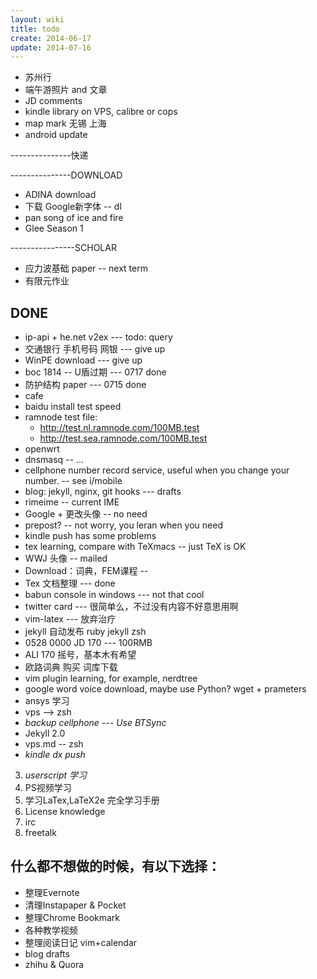 ```yaml
---
layout: wiki
title: todo
create: 2014-06-17
update: 2014-07-16
---
```


* 苏州行
* 端午游照片 and 文章
* JD comments
* kindle library on VPS, calibre or cops
* map mark 无锡 上海
* android update


---------------快递


---------------DOWNLOAD
* ADINA download
* 下载 Google新字体 -- dl
* pan song of ice and fire
* Glee Season 1

----------------SCHOLAR
* 应力波基础 paper  -- next term
* 有限元作业



## DONE
* ip-api + he.net v2ex --- todo: query
* 交通银行 手机号码 网银  --- give up
* WinPE download --- give up
* boc 1814 -- U盾过期 --- 0717 done
* 防护结构 paper --- 0715 done
* cafe
* baidu install test speed
* ramnode test file: 
    * <http://test.nl.ramnode.com/100MB.test>
    * <http://test.sea.ramnode.com/100MB.test>
* openwrt
* dnsmasq -- ...
* cellphone number record service, useful when you change your number. -- see i/mobile
* blog: jekyll, nginx, git hooks --- drafts
* rimeime -- current IME
* Google + 更改头像 -- no need
* prepost? -- not worry, you leran when you need
* kindle push has some problems
* tex learning, compare with TeXmacs -- just TeX is OK
* WWJ 头像 -- mailed
* Download：词典，FEM课程 -- 
* Tex 文档整理 --- done
* babun console in windows --- not that cool
* twitter card --- 很简单么，不过没有内容不好意思用啊
* vim-latex --- 放弃治疗
* jekyll 自动发布 ruby jekyll zsh
* 0528 0000 JD 170 --- 100RMB
* ALI 170 摇号，基本木有希望
* 欧路词典 购买 词库下载
* vim plugin learning, for example, nerdtree
* google word voice download, maybe use Python? wget + prameters
* ansys 学习
* vps --> zsh
* *backup cellphone --- Use BTSync* 
* Jekyll 2.0
* vps.md -- zsh
* *kindle dx push*
3. _userscript 学习_
5. PS视频学习
6. 学习LaTex,LaTeX2e 完全学习手册
8. License knowledge
10. irc
11. freetalk

## 什么都不想做的时候，有以下选择：
* 整理Evernote
* 清理Instapaper & Pocket
* 整理Chrome Bookmark 
* 各种教学视频
* 整理阅读日记 vim+calendar
* blog drafts
* zhihu & Quora

